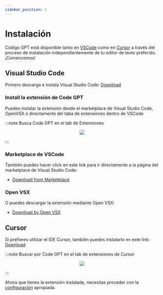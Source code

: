```yaml
---
sidebar_position: 1
---
```


# Instalación

Código GPT está disponible tanto en [VSCode](https://code.visualstudio.com/) como en [Cursor](https://cursor.sh/) a través del proceso de instalación independientemente de tu editor de texto preferido. ¡Comencemos!

## Visual Studio Code
Primero descarga e instala Visual Studio Code: [Download](https://code.visualstudio.com/download)

### Install la extensión de Code GPT
Puedes instalar la extensión desde el marketplace de Visual Studio Code, OpenVSX o directamente del taba de extensiones dentro de VSCode

:::note Busca Code GPT en el tab de Extensiones
<p align="center">
      <img src="https://github.com/davila7/code-gpt-docs/assets/6216945/ec68d8d7-fa99-454c-876d-1e52815667c7" />
</p>
:::

### Marketplace de VSCode
También puedes hacer click en este link para ir directamente a la página del marketplace de Visual Studio Code:
- [Download from Marketplace](https://marketplace.visualstudio.com/items?itemName=DanielSanMedium.dscodegpt)

### Open VSX
O puedes descargar la extensión mediante Open VSX:
- [Download by Open VSX](https://open-vsx.org/extension/DanielSanMedium/dscodegpt)


## Cursor
Si prefieres utilizar el IDE Cursor, también puedes instalarlo en este link: [Download](https://cursor.sh/)

:::note Buscar por Code GPT en el tab de extensiones de Cursor
<p align="center">
      <img src="https://github.com/davila7/code-gpt-docs/assets/6216945/58262780-461f-4e88-8a53-08a313e0297b" />
</p>
:::

Ahora que tienes la extensión instalada, necesitas proceder con la [configuración](/docs/tutorial-basics/configuration) apropiada.
